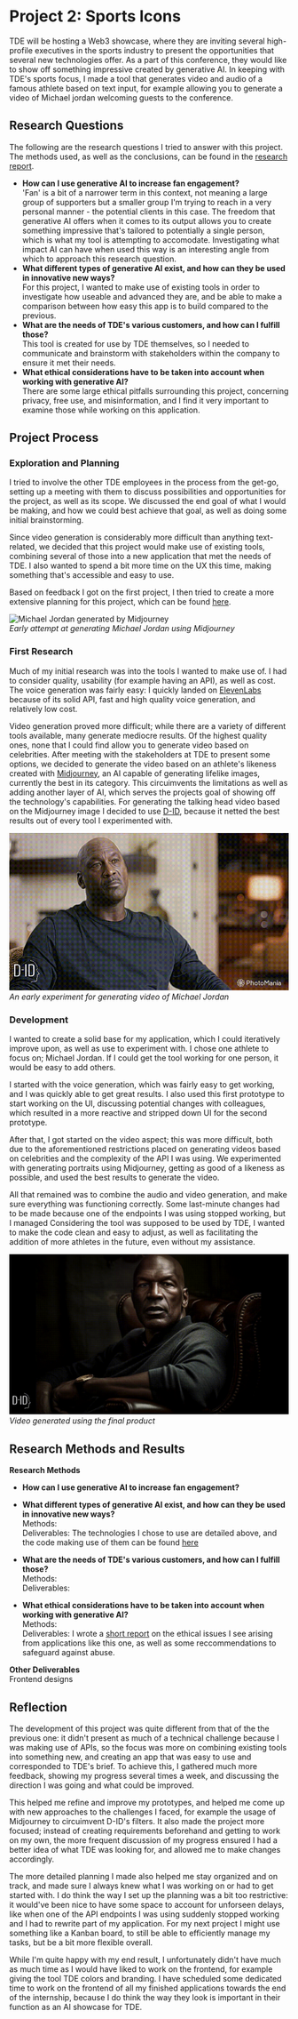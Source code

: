 # Project 2: Sports Icons  
TDE will be hosting a Web3 showcase, where they are inviting several high-profile executives in the sports industry to present the opportunities that several new technologies offer. As a part of this conference, they would like to show off something impressive created by generative AI. In keeping with TDE's sports focus, I made a tool that generates video and audio of a famous athlete based on text input, for example allowing you to generate a video of Michael jordan welcoming guests to the conference.

## Research Questions
The following are the research questions I tried to answer with this project. The methods used, as well as the conclusions, can be found in the [research report](/Research_Report.md).
- **How can I use generative AI to increase fan engagement?**  
'Fan' is a bit of a narrower term in this context, not meaning a large group of supporters but a smaller group I'm trying to reach in a very personal manner - the potential clients in this case. The freedom that generative AI offers when it comes to its output allows you to create something impressive that's tailored to potentially a single person, which is what my tool is attempting to accomodate. Investigating what impact AI can have when used this way is an interesting angle from which to approach this research question.  
- **What different types of generative AI exist, and how can they be used in innovative new ways?**  
For this project, I wanted to make use of existing tools in order to investigate how useable and advanced they are, and be able to make a comparison between how easy this app is to build compared to the previous.  
- **What are the needs of TDE's various customers, and how can I fulfill those?**  
This tool is created for use by TDE themselves, so I needed to communicate and brainstorm with stakeholders within the company to ensure it met their needs.  
- **What ethical considerations have to be taken into account when working with generative AI?**  
There are some large ethical pitfalls surrounding this project, concerning privacy, free use, and misinformation, and I find it very important to examine those while working on this application.  

## Project Process

### Exploration and Planning  
I tried to involve the other TDE employees in the process from the get-go, setting up a meeting with them to discuss possibilities and opportunities for the project, as well as its scope. We discussed the end goal of what I would be making, and how we could best achieve that goal, as well as doing some initial brainstorming.

Since video generation is considerably more difficult than anything text-related, we decided that this project would make use of existing tools, combining several of those into a new application that met the needs of TDE. I also wanted to spend a bit more time on the UX this time, making something that's accessible and easy to use.

Based on feedback I got on the first project, I then tried to create a more extensive planning for this project, which can be found [here](Planning.md).

![Michael Jordan generated by Midjourney](Images/Michael_Jordan_Midjourney_Test.png)  
_Early attempt at generating Michael Jordan using Midjourney_

### First Research  
Much of my initial research was into the tools I wanted to make use of. I had to consider quality, usability (for example having an API), as well as cost. The voice generation was fairly easy: I quickly landed on [ElevenLabs](https://www.elevenlabs.io) because of its solid API, fast and high quality voice generation, and relatively low cost.

Video generation proved more difficult; while there are a variety of different tools available, many generate mediocre results. Of the highest quality ones, none that I could find allow you to generate video based on celebrities. After meeting with the stakeholders at TDE to present some options, we decided to generate the video based on an athlete's likeness created with [Midjourney](https://www.midjourney.com), an AI capable of generating lifelike images, currently the best in its category. 
This circuimvents the limitations as well as adding another layer of AI, which serves the projects goal of showing off the technology's capabilities.
For generating the talking head video based on the Midjourney image I decided to use [D-ID](https://www.d-id.com), because it netted the best results out of every tool I experimented with.

![Michael Jordan Test Early Testing Gif](Images/Michael_Jordan_Test.gif)  
_An early experiment for generating video of Michael Jordan_

### Development  
I wanted to create a solid base for my application, which I could iteratively improve upon, as well as use to experiment with. I chose one athlete to focus on; Michael Jordan. If I could get the tool working for one person, it would be easy to add others. 

I started with the voice generation, which was fairly easy to get working, and I was quickly able to get great results. I also used this first prototype to start working on the UI, discussing potential changes with colleagues, which resulted in a more reactive and stripped down UI for the second prototype.

After that, I got started on the video aspect; this was more difficult, both due to the aforementioned restrictions placed on generating videos based on celebrities and the complexity of the API I was using. We experimented with generating portraits using Midjourney, getting as good of a likeness as possible, and used the best results to generate the video.

All that remained was to combine the audio and video generation, and make sure everything was functioning correctly. Some last-minute changes had to be made because one of the endpoints I was using stopped working, but I managed Considering the tool was supposed to be used by TDE, I wanted to make the code clean and easy to adjust, as well as facilitating the addition of more athletes in the future, even without my assistance. 

![MJ Talking.gif](Images/MJ_Talking.gif)  
_Video generated using the final product_

## Research Methods and Results
**Research Methods**  
- **How can I use generative AI to increase fan engagement?**  

- **What different types of generative AI exist, and how can they be used in innovative new ways?**  
Methods:  
Deliverables: The technologies I chose to use are detailed above, and the code making use of them can be found [here](https://github.com/RikJansenTU/SportIcons)  
- **What are the needs of TDE's various customers, and how can I fulfill those?**  
Methods:  
Deliverables:   
- **What ethical considerations have to be taken into account when working with generative AI?**  
Methods:  
Deliverables: I wrote a [short report](Ethical_Considerations.md) on the ethical issues I see arising from applications like this one, as well as some reccommendations to safeguard against abuse.  

**Other Deliverables**  
Frontend designs

## Reflection  
The development of this project was quite different from that of the the previous one: it didn't present as much of a technical challenge because I was making use of APIs, so the focus was more on combining existing tools into something new, and creating an app that was easy to use and corresponded to TDE's brief. To achieve this, I gathered much more feedback, showing my progress several times a week, and discussing the direction I was going and what could be improved.

This helped me refine and improve my prototypes, and helped me come up with new approaches to the challenges I faced, for example the usage of Midjourney to circuimvent D-ID's filters. It also made the project more focused; instead of creating requirements beforehand and getting to work on my own, the more frequent discussion of my progress ensured I had a better idea of what TDE was looking for, and allowed me to make changes accordingly.

The more detailed planning I made also helped me stay organized and on track, and made sure I always knew what I was working on or had to get started with. I do think the way I set up the planning was a bit too restrictive: it would've been nice to have some space to account for unforseen delays, like when one of the API endpoints I was using suddenly stopped working and I had to rewrite part of my application.
For my next project I might use something like a Kanban board, to still be able to efficiently manage my tasks, but be a bit more flexible overall.

While I'm quite happy with my end result, I unfortunately didn't have much as much time as I would have liked to work on the frontend, for example giving the tool TDE colors and branding. I have scheduled some dedicated time to work on the frontend of all my finished applications towards the end of the internship, because I do think the way they look is important in their function as an AI showcase for TDE.
